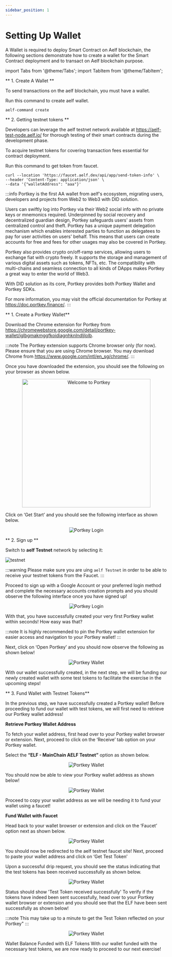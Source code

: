 ```yaml
---
sidebar_position: 1
---
```

# Setting Up Wallet

A Wallet is required to deploy Smart Contract on Aelf blockchain, the following sections demonstrate how to create a wallet for the Smart Contract deployment and to transact on Aelf blockchain purpose.


import Tabs from '@theme/Tabs';
import TabItem from '@theme/TabItem';

<Tabs>
  <TabItem value="command-line" label="Command Line" default>

** 1. Create A Wallet **

To send transactions on the aelf blockchain, you must have a wallet.

Run this command to create aelf wallet.

```
aelf-command create
```

** 2. Getting testnet tokens **

Developers can leverage the aelf testnet network available at https://aelf-test-node.aelf.io/ for thorough testing of their smart contracts during the development phase.

To acquire testnet tokens for covering transaction fees essential for contract deployment.

Run this command to get token from faucet.

```
curl --location 'https://faucet.aelf.dev/api/app/send-token-info' \
--header 'Content-Type: application/json' \
--data '{"walletAddress": "aaa"}'
```
  </TabItem>
  <TabItem value="portkey" label="Portkey Wallet">

:::info
Portkey is the first AA wallet from aelf's ecosystem, migrating users, developers and projects from Web2 to Web3 with DID solution.

Users can swiftly log into Portkey via their Web2 social info with no private keys or mnemonics required. Underpinned by social recovery and decentralized guardian design, Portkey safeguards users' assets from centralized control and theft. Portkey has a unique payment delegation mechanism which enables interested parties to function as delegatees to pay for user activities on users' behalf. This means that users can create accounts for free and fees for other usages may also be covered in Portkey.

Portkey also provides crypto on/off-ramp services, allowing users to exchange fiat with crypto freely. It supports the storage and management of various digital assets such as tokens, NFTs, etc. The compatibility with multi-chains and seamless connection to all kinds of DApps makes Portkey a great way to enter the world of Web3.

With DID solution as its core, Portkey provides both Portkey Wallet and Portkey SDKs.

For more information, you may visit the official documentation for Portkey at https://doc.portkey.finance/.
:::


** 1. Create a Portkey Wallet**

Download the Chrome extension for Portkey from https://chromewebstore.google.com/detail/portkey-wallet/iglbgmakmggfkoidiagnhknlndljlolb.

:::note
The Portkey extension supports Chrome browser only (for now). Please ensure that you are using Chrome browser.
You may download Chrome from https://www.google.com/intl/en_sg/chrome/.
:::

Once you have downloaded the extension, you should see the following on your browser as shown below.

<p align="center">
<img src="/docs/img/welcome-to-portkey.png" alt="Welcome to Portkey" width="400"/></p>

Click on ‘Get Start’ and you should see the following interface as shown below. 
<p align="center">
<img src="/docs/img/portkey-login.png" alt="Portkey Login" width=""/>
</p>

** 2. Sign up **

Switch to **aelf Testnet** network by selecting it:

![testnet](/img/portkey-switch-to-testnet.png)

:::warning
Please make sure you are uing `aelf Testnet` in order to be able to receive your testnet tokens from the Faucet.
:::

Proceed to sign up with a Google Account or your preferred login method and complete the necessary accounts creation prompts and you should observe the following interface once you have signed up!

<p align="center">
<img src="/docs/img/success-login.png" alt="Portkey Login" width=""/>
</p>

With that, you have successfully created your very first Portkey wallet within seconds! How easy was that?

:::note
It is highly recommended to pin the Portkey wallet extension for easier access and navigation to your Portkey wallet!
:::

Next, click on ‘Open Portkey’ and you should now observe the following as shown below!

<p align="center">
<img src="/docs/img/portkey-wallet-preview.png" alt="Portkey Wallet" width=""/>
</p>

With our wallet successfully created, in the next step, we will be funding our newly created wallet with some test tokens to facilitate the exercise in the upcoming steps!

** 3. Fund Wallet with Testnet Tokens**

In the previous step, we have successfully created a Portkey wallet! Before proceeding to fund our wallet with test tokens, we will first need to retrieve our Portkey wallet address!

**Retrieve Portkey Wallet Address**

To fetch your wallet address, first head over to your Portkey wallet browser or extension. Next, proceed to click on the ‘Receive’ tab option on your Portkey wallet.

Select the **“ELF - MainChain AELF Testnet”** option as shown below.

<p align="center">
<img src="/docs/img/select-token.png" alt="Portkey Wallet" width=""/>
</p>

You should now be able to view your Portkey wallet address as shown below!

<p align="center">
<img src="/docs/img/wallet-address.png" alt="Portkey Wallet" width=""/>
</p>

Proceed to copy your wallet address as we will be needing it to fund your wallet using a faucet!

**Fund Wallet with Faucet**

Head back to your wallet browser or extension and click on the ‘Faucet’ option next as shown below.

<p align="center">
<img src="/docs/img/faucet-link.png" alt="Portkey Wallet" width=""/>
</p>

You should now be redirected to the aelf testnet faucet site! Next, proceed to paste your wallet address and click on ‘Get Test Token’

Upon a successful drip request, you should see the status indicating that the test tokens has been received successfully as shown below.

<p align="center">
<img src="/docs/img/get-test-token.png" alt="Portkey Wallet" width=""/>
</p>

Status should show 'Test Token received successfully'
To verify if the tokens have indeed been sent successfully, head over to your Portkey wallet browser or extension and you should see that the ELF have been sent successfully as shown below!

:::note
This may take up to a minute to get the Test Token reflected on your Portkey"
:::

<p align="center">
<img src="/docs/img/funded-token.png" alt="Portkey Wallet" width=""/>
</p>

</TabItem>
</Tabs>

Wallet Balance Funded with ELF Tokens
With our wallet funded with the necessary test tokens, we are now ready to proceed to our next exercise!